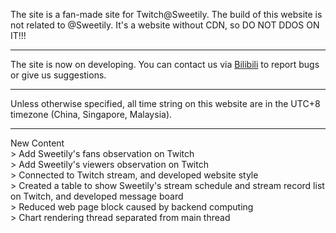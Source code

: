 The site is a fan-made site for Twitch@Sweetily. The build of this website is not related to @Sweetily. It's a website without CDN, so DO NOT DDOS ON IT!!!
<br>
<hr>
The site is now on developing. You can contact us via <a href="https://space.bilibili.com/11022578">Bilibili</a> to report bugs or give us suggestions.
<br>
<hr>
Unless otherwise specified, all time string on this website are in the UTC+8 timezone (China, Singapore, Malaysia).
<br>
<hr>
<div class="mdui-typo-title">New Content</div>
> Add Sweetily's fans observation on Twitch
<br>
> Add Sweetily's viewers observation on Twitch
<br>
> Connected to Twitch stream, and developed website style
<br>
> Created a table to show Sweetily's stream schedule and stream record list on Twitch, and developed message board
<br>
> Reduced web page block caused by backend computing
<br>
> Chart rendering thread separated from main thread
<br>
